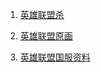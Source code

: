 1. [英雄联盟杀](https://www.bilibili.com/video/BV1sW411G7j2/)

1. [英雄联盟原画](https://na.leagueoflegends.com/en-us/champions/)

1. [英雄联盟国服资料](https://lol.qq.com/data/info-heros.shtml#Navi)
